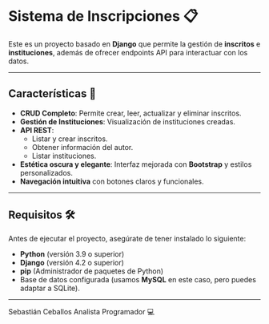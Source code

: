 # Sistema de Inscripciones 📋

Este es un proyecto basado en **Django** que permite la gestión de **inscritos** e **instituciones**, además de ofrecer endpoints API para interactuar con los datos.

---

## **Características 📌**

- **CRUD Completo**: Permite crear, leer, actualizar y eliminar inscritos.
- **Gestión de Instituciones**: Visualización de instituciones creadas.
- **API REST**:
   - Listar y crear inscritos.
   - Obtener información del autor.
   - Listar instituciones.
- **Estética oscura y elegante**: Interfaz mejorada con **Bootstrap** y estilos personalizados.
- **Navegación intuitiva** con botones claros y funcionales.

---

## **Requisitos 🛠️**

Antes de ejecutar el proyecto, asegúrate de tener instalado lo siguiente:
- **Python** (versión 3.9 o superior)
- **Django** (versión 4.2 o superior)
- **pip** (Administrador de paquetes de Python)
- Base de datos configurada (usamos **MySQL** en este caso, pero puedes adaptar a SQLite).

---


Sebastián Ceballos 
Analista Programador 💻
 
